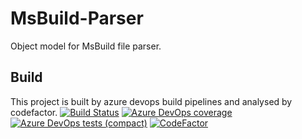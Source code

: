 # MsBuild-Parser
Object model for MsBuild file parser. 

## Build
This project is built by azure devops build pipelines and analysed by codefactor.
[![Build Status](https://dev.azure.com/NorikaDE/MsBuild-Parser-ObjectModel/_apis/build/status/NorikaDE.MsBuild-Parser?branchName=master)](https://dev.azure.com/NorikaDE/MsBuild-Parser-ObjectModel/_build/latest?definitionId=3&branchName=master)
[![Azure DevOps coverage](https://img.shields.io/azure-devops/coverage/NorikaDE/MsBuild-Parser-ObjectModel/3)](https://dev.azure.com/NorikaDE/MsBuild-Parser-ObjectModel/_build?definitionId=3)
[![Azure DevOps tests (compact)](https://img.shields.io/azure-devops/tests/NorikaDE/MsBuild-Parser-ObjectModel/3?compact_message)](https://dev.azure.com/NorikaDE/MsBuild-Parser-ObjectModel/_build?definitionId=3)
[![CodeFactor](https://www.codefactor.io/repository/github/norikade/msbuild-parser/badge)](https://www.codefactor.io/repository/github/norikade/msbuild-parser)

